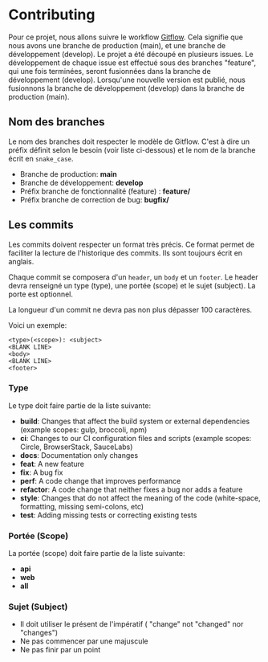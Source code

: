 # Contributing

Pour ce projet, nous allons suivre le workflow [Gitflow](https://www.atlassian.com/fr/git/tutorials/comparing-workflows/gitflow-workflow). Cela signifie que nous avons une branche de production (main), et une branche de développement (develop).
Le projet a été découpé en plusieurs issues. 
Le développement de chaque issue est effectué sous des branches "feature", qui une fois terminées, seront fusionnées dans la branche de développement (develop). Lorsqu'une nouvelle version est publié, nous fusionnons la branche de développement (develop) dans la branche de production (main).



## Nom des branches

Le nom des branches doit respecter le modèle de Gitflow. C'est à dire un préfix définit selon le besoin (voir liste ci-dessous) et le nom de la branche écrit en `snake_case`.

- Branche de production: **main**
- Branche de développement: **develop**
- Préfix branche de fonctionnalité (feature) : **feature/**
- Préfix branche de correction de bug: **bugfix/**

## Les commits

Les commits doivent respecter un format très précis. Ce format permet de faciliter la lecture de l'historique des commits.
Ils sont toujours écrit en anglais.

Chaque commit se composera d'un `header`, un `body` et un `footer`. Le header devra renseigné un type (type), une portée (scope) et le sujet (subject). La porte est optionnel.

La longueur d'un commit ne devra pas non plus dépasser 100 caractères.

Voici un exemple:

    <type>(<scope>): <subject>
    <BLANK LINE>
    <body>
    <BLANK LINE>
    <footer>

### Type
Le type doit faire partie de la liste suivante:

- **build**: Changes that affect the build system or external dependencies (example scopes: gulp, broccoli, npm)
- **ci**: Changes to our CI configuration files and scripts (example scopes: Circle, BrowserStack, SauceLabs)
- **docs**: Documentation only changes
- **feat**: A new feature
- **fix**: A bug fix
- **perf**: A code change that improves performance
- **refactor**: A code change that neither fixes a bug nor adds a feature
- **style**: Changes that do not affect the meaning of the code (white-space, formatting, missing semi-colons, etc)
- **test**: Adding missing tests or correcting existing tests

### Portée (Scope)
La portée (scope) doit faire partie de la liste suivante:
- **api**
- **web**
- **all**

### Sujet (Subject)

- Il doit utiliser le présent de l'impératif ( "change" not "changed" nor "changes")
- Ne pas commencer par une majuscule 
- Ne pas finir par un point
